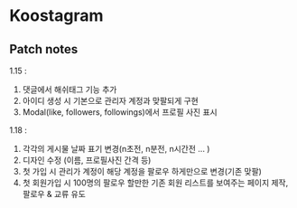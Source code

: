 # Koostagram


## Patch notes
1.15 : 
  1) 댓글에서 해쉬태그 기능 추가
  2) 아이디 생성 시 기본으로 관리자 계정과 맞팔되게 구현 
  3) Modal(like, followers, followings)에서 프로필 사진 표시
  
1.18 : 
  1) 각각의 게시물 날짜 표기 변경(n초전, n분전, n시간전 ... )
  2) 디자인 수정 (이름, 프로필사진 간격 등)
  3) 첫 가입 시 관리가 계정이 해당 계정을 팔로우 하게만으로 변경(기존 맞팔)
  4) 첫 회원가입 시 100명의 팔로우 할만한 기존 회원 리스트를 보여주는 페이지 제작, 팔로우 & 교류 유도